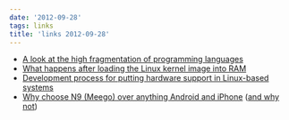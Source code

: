 ```yaml
---
date: '2012-09-28'
tags: links
title: 'links 2012-09-28'
---
```


-   [A look at the high fragmentation of programming languages]
-   [What happens after loading the Linux kernel image into RAM]
-   [Development process for putting hardware support in Linux-based
    systems][What happens after loading the Linux kernel image into RAM]
-   [Why choose N9 (Meego) over anything Android and iPhone] ([and why
    not])

  [A look at the high fragmentation of programming languages]: http://stackoverflow.com/a/2116517/321731
  [What happens after loading the Linux kernel image into RAM]: http://unix.stackexchange.com/q/5117/688
  [Why choose N9 (Meego) over anything Android and iPhone]: http://www.kryogenix.org/days/2012/03/04/my-new-phone-2012-edition
  [and why not]: http://www.kryogenix.org/days/2012/08/03/me-and-the-nokia-n9
